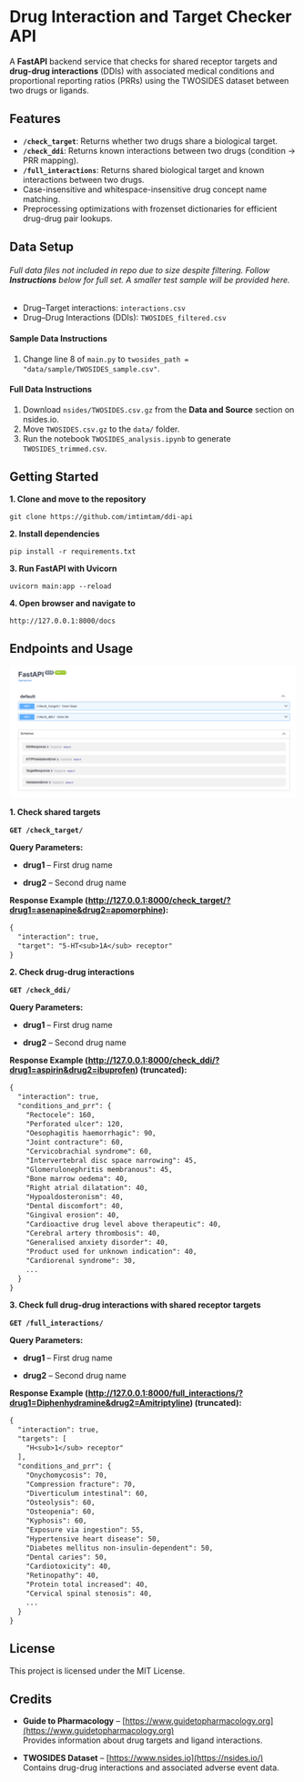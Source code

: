 # Drug Interaction and Target Checker API

A **FastAPI** backend service that checks for shared receptor targets and **drug-drug interactions** (DDIs) with associated medical conditions and proportional reporting ratios (PRRs) using the TWOSIDES dataset between two drugs or ligands.

## Features
- **`/check_target`**: Returns whether two drugs share a biological target.  
- **`/check_ddi`**: Returns known interactions between two drugs (condition → PRR mapping).  
- **`/full_interactions`**: Returns shared biological target and known interactions between two drugs.  
- Case-insensitive and whitespace-insensitive drug concept name matching.  
- Preprocessing optimizations with frozenset dictionaries for efficient drug-drug pair lookups.  

## Data Setup
###### Full data files not included in repo due to size despite filtering. Follow **Instructions** below for full set. A smaller test sample will be provided here.
- Drug–Target interactions: `interactions.csv`  
- Drug–Drug Interactions (DDIs): `TWOSIDES_filtered.csv` 
#### Sample Data Instructions
1. Change line 8 of `main.py` to `twosides_path = "data/sample/TWOSIDES_sample.csv"`.

#### Full Data Instructions

1. Download `nsides/TWOSIDES.csv.gz` from the **Data and Source** section on nsides.io.
2. Move `TWOSIDES.csv.gz` to the `data/` folder.
3. Run the notebook `TWOSIDES_analysis.ipynb` to generate `TWOSIDES_trimmed.csv`.

## Getting Started

**1. Clone and move to the repository**

    git clone https://github.com/imtimtam/ddi-api

**2. Install dependencies**

    pip install -r requirements.txt

**3. Run FastAPI with Uvicorn**

    uvicorn main:app --reload

**4. Open browser and navigate to**

    http://127.0.0.1:8000/docs

## Endpoints and Usage

![Swagger UI](images/DDIapi.png)

**1. Check shared targets**

**`GET /check_target/`**

**Query Parameters:**

- **drug1** – First drug name

- **drug2** – Second drug name

**Response Example (http://127.0.0.1:8000/check_target/?drug1=asenapine&drug2=apomorphine):**

```
{
  "interaction": true,
  "target": "5-HT<sub>1A</sub> receptor"
}
```

**2. Check drug-drug interactions**

**`GET /check_ddi/`**

**Query Parameters:**

- **drug1** – First drug name

- **drug2** – Second drug name

**Response Example (http://127.0.0.1:8000/check_ddi/?drug1=aspirin&drug2=ibuprofen) (truncated):**

```
{
  "interaction": true,
  "conditions_and_prr": {
    "Rectocele": 160,
    "Perforated ulcer": 120,
    "Oesophagitis haemorrhagic": 90,
    "Joint contracture": 60,
    "Cervicobrachial syndrome": 60,
    "Intervertebral disc space narrowing": 45,
    "Glomerulonephritis membranous": 45,
    "Bone marrow oedema": 40,
    "Right atrial dilatation": 40,
    "Hypoaldosteronism": 40,
    "Dental discomfort": 40,
    "Gingival erosion": 40,
    "Cardioactive drug level above therapeutic": 40,
    "Cerebral artery thrombosis": 40,
    "Generalised anxiety disorder": 40,
    "Product used for unknown indication": 40,
    "Cardiorenal syndrome": 30,
    ...
  }
}
```

**3. Check full drug-drug interactions with shared receptor targets**

**`GET /full_interactions/`**

**Query Parameters:**

- **drug1** – First drug name

- **drug2** – Second drug name

**Response Example (http://127.0.0.1:8000/full_interactions/?drug1=Diphenhydramine&drug2=Amitriptyline) (truncated):**

```
{
  "interaction": true,
  "targets": [
    "H<sub>1</sub> receptor"
  ],
  "conditions_and_prr": {
    "Onychomycosis": 70,
    "Compression fracture": 70,
    "Diverticulum intestinal": 60,
    "Osteolysis": 60,
    "Osteopenia": 60,
    "Kyphosis": 60,
    "Exposure via ingestion": 55,
    "Hypertensive heart disease": 50,
    "Diabetes mellitus non-insulin-dependent": 50,
    "Dental caries": 50,
    "Cardiotoxicity": 40,
    "Retinopathy": 40,
    "Protein total increased": 40,
    "Cervical spinal stenosis": 40,
    ...
  }
}
```

## License

This project is licensed under the MIT License.

## Credits

- **Guide to Pharmacology** – [https://www.guidetopharmacology.org](https://www.guidetopharmacology.org)  
  Provides information about drug targets and ligand interactions.

- **TWOSIDES Dataset** – [https://www.nsides.io](https://nsides.io/)  
  Contains drug-drug interactions and associated adverse event data.